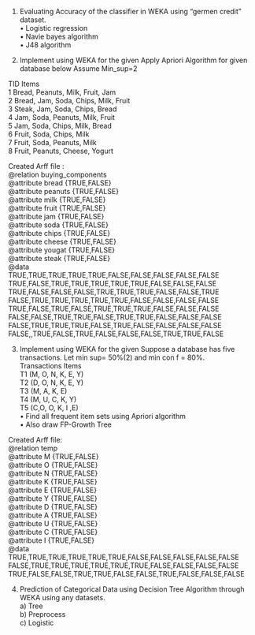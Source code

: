 1.   Evaluating Accuracy of the classifier in WEKA using “germen credit” dataset.      
•	Logistic regression     
•	Navie bayes algorithm     
•	J48 algorithm     

2. Implement using WEKA for the given Apply Apriori Algorithm for given database below Assume Min_sup=2  	      

TID	     Items    
1	      Bread, Peanuts, Milk, Fruit, Jam   
2	      Bread, Jam, Soda, Chips, Milk, Fruit    
3	      Steak, Jam, Soda, Chips, Bread   
4	      Jam, Soda, Peanuts, Milk, Fruit    
5	      Jam, Soda, Chips, Milk, Bread    
6	      Fruit, Soda, Chips, Milk   
7	      Fruit, Soda, Peanuts, Milk   
8	      Fruit, Peanuts, Cheese, Yogurt  

Created Arff file :      
@relation buying_components   
@attribute bread {TRUE,FALSE}    
@attribute peanuts {TRUE,FALSE}      
@attribute milk {TRUE,FALSE}     
@attribute fruit {TRUE,FALSE}    
@attribute jam {TRUE,FALSE}      
@attribute soda {TRUE,FALSE}     
@attribute chips {TRUE,FALSE}     
@attribute cheese {TRUE,FALSE}    
@attribute yougat {TRUE,FALSE}    
@attribute steak {TRUE,FALSE}     
@data        
TRUE,TRUE,TRUE,TRUE,TRUE,FALSE,FALSE,FALSE,FALSE,FALSE    
TRUE,FALSE,TRUE,TRUE,TRUE,TRUE,TRUE,FALSE,FALSE,FALSE      
TRUE,FALSE,FALSE,FALSE,TRUE,TRUE,TRUE,FALSE,FALSE,TRUE    
FALSE,TRUE,TRUE,TRUE,TRUE,TRUE,FALSE,FALSE,FALSE,FALSE    
TRUE,FALSE,TRUE,FALSE,TRUE,TRUE,TRUE,FALSE,FALSE,FALSE    
FALSE,FALSE,TRUE,TRUE,FALSE,TRUE,TRUE,FALSE,FALSE,FALSE     
FALSE,TRUE,TRUE,TRUE,FALSE,TRUE,FALSE,FALSE,FALSE,FALSE      
FALSE,,TRUE,FALSE,TRUE,FALSE,FALSE,FALSE,TRUE,TRUE,FALSE     

3. Implement using WEKA for the given Suppose a database has five transactions. Let min sup= 50%(2) and min con f = 80%.     
	Transactions		Items     
	T1		(M, O, N, K, E, Y)    
	T2		(D, O, N, K, E, Y)    
	T3 		(M, A, K, E)   
	T4		(M, U, C, K, Y)     
	T5		(C,O, O, K, I ,E)     
•	Find all frequent item sets using Apriori algorithm      
•	Also draw FP-Growth Tree     

Created Arff file:     
@relation temp     
@attribute M {TRUE,FALSE}    
@attribute O {TRUE,FALSE}    
@attribute N {TRUE,FALSE}    
@attribute K {TRUE,FALSE}    
@attribute E {TRUE,FALSE}    
@attribute Y {TRUE,FALSE}   
@attribute D {TRUE,FALSE}    
@attribute A {TRUE,FALSE}     
@attribute U {TRUE,FALSE}    
@attribute C {TRUE,FALSE}    
@attribute I {TRUE,FALSE}    
@data    
TRUE,TRUE,TRUE,TRUE,TRUE,TRUE,FALSE,FALSE,FALSE,FALSE,FALSE    
FALSE,TRUE,TRUE,TRUE,TRUE,TRUE,TRUE,FALSE,FALSE,FALSE,FALSE      
TRUE,FALSE,FALSE,TRUE,TRUE,FALSE,FALSE,TRUE,FALSE,FALSE,FALSE     

4. Prediction of Categorical Data using Decision Tree Algorithm through WEKA using any datasets.   
 a) Tree     
 b) Preprocess     
 c) Logistic     
